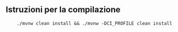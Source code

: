 ## Istruzioni per la compilazione
```
    ./mvnw clean install && ./mvnw -DCI_PROFILE clean install
```
